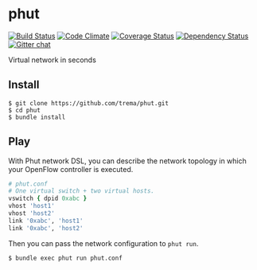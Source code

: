 phut
====

[![Build Status](http://img.shields.io/travis/trema/phut/develop.svg?style=flat)][travis]
[![Code Climate](http://img.shields.io/codeclimate/github/trema/phut.svg?style=flat)][codeclimate]
[![Coverage Status](http://img.shields.io/codeclimate/coverage/github/trema/phut.svg?style=flat)][coveralls]
[![Dependency Status](http://img.shields.io/gemnasium/trema/phut.svg?style=flat)][gemnasium]
[![Gitter chat](http://img.shields.io/badge/GITTER-phut-blue.svg?style=flat)][gitter]

Virtual network in seconds

[travis]: http://travis-ci.org/trema/phut
[codeclimate]: https://codeclimate.com/github/trema/phut
[coveralls]: https://coveralls.io/r/trema/phut
[gemnasium]: https://gemnasium.com/trema/phut
[gitter]: https://gitter.im/trema/phut


Install
-------

```
$ git clone https://github.com/trema/phut.git
$ cd phut
$ bundle install
```


Play
----

With Phut network DSL, you can describe the network topology in which
your OpenFlow controller is executed.

```ruby
# phut.conf
# One virtual switch + two virtual hosts.
vswitch { dpid 0xabc }
vhost 'host1'
vhost 'host2'
link '0xabc', 'host1'
link '0xabc', 'host2'
```

Then you can pass the network configuration to `phut run`.

```
$ bundle exec phut run phut.conf
```
